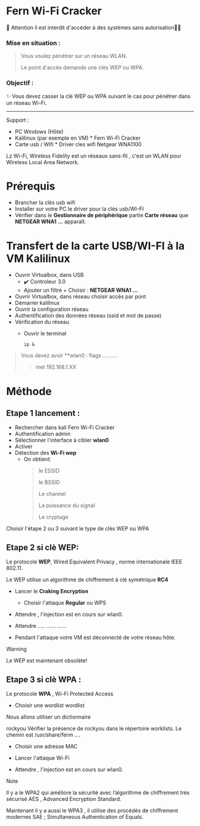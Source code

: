 #  Fern Wi-Fi Cracker

🚩 Attention il est interdit d'accéder à des systèmes sans autorisation🏴‍☠️

### Mise en situation :

> Vous voulez pénétrer sur un réseau WLAN.
> 
> Le point d'accès demande une clès WEP ou WPA.

### Objectif :

✨ Vous devez casser la clè WEP ou WPA suivant le cas pour pénétrer dans un réseau Wi-Fi. 

-----

Support :

* PC Windows (Hôte)
* Kalilinux (par exemple en VM)
          * Fern Wi-Fi Cracker
* Carte usb / Wifi
           * Driver cles wifi  Netgear WNA1100

Lz Wi-Fi, Wireless Fidelity est un réseaux sans-fil , c'est un WLAN pour Wireless Local Area Network.

# Prérequis
* Brancher la clès usb wifi
* Installer sur votre PC le driver pour la clès usb/WI-FI
* Vérifier dans le **Gestionnaire de périphérique** partie **Carte réseau** que **NETGEAR WNA1 ...** apparaît.

# Transfert de la carte USB/WI-FI à la VM Kalilinux
* Ouvrir Virtualbox, dans USB
    * ✔️ Controleur 3.0
    * Ajouter un filtre +
        Choisir :  **NETGEAR WNA1 ...** 
* Ouvrir Virtualbox, dans réseau choisir accès par pont
* Démarrer kalilinux
* Ouvrir la configuration réseau
* Authentification des données réseau (ssid et mot de passe)
* Vérification du réseau
    * Ouvrir le terminal

          ip &
> Vous devez avoir **wlan0 : flags ..........
> 
> > inet 192.168.1.XX

  # Méthode

## Etape 1 lancement :
* Rechercher dans kali Fern Wi-Fi Cracker
* Authentification admin
* Sélectionner l'interface à cibler **wlan0**
* Activer
* Détection des **Wi-Fi wep**
    * On obtient:
        > le ESSID
        >
        > le BSSID
        >
        > Le channel
        >
        > La puissance du signal
        >
        > Le cryptage 

Choisir l'étape 2 ou 3 suivant le type de clès WEP ou WPA


## Etape 2 si clè WEP:

Le protocole **WEP**, Wired Equivalent Privacy , norme internationale IEEE 802.11.

Le WEP utilise un algorithme de chiffrement à clé symétrique **RC4**
        
            
* Lancer le **Craking Encryption**

    * Choisir l'attaque **Regular** ou WPS

* Attendre , l'injection est en cours sur wlan0.

* Attendre ..... ...... ......

* Pendant l'attaque votre VM est déconnecté de votre réseau hôte.

> [!WARNING]
> Le WEP est maintenant obsolète!


## Etape 3 si clè WPA :

Le protocole **WPA** , Wi-Fi Protected Access


* Choisir une wordlist
wordlist
 
Nous allons utiliser un dictionnaire

rockyou
Vérifier la présence de rockyou dans le répertoire worklists. Le chemin est /usr/share/ferm ....

* Choisir une adresse MAC

* Lancer l'attaque Wi-Fi
* Attendre , l'injection est en cours sur wlan0.

> [!Note]
> Il y a le WPA2 qui améliore la sécurité avec l’algorithme de chiffrement très sécurisé AES , Advanced Encryption Standard.
>
> Maintenant il y a aussi le WPA3 , il utilise des procédés de chiffrement modernes SAE ; Simultaneous Authentication of Equals.
